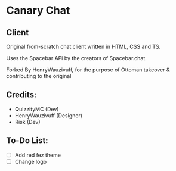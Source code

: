 # Canary Chat

## Client
Original from-scratch chat client written in HTML, CSS and TS.

Uses the Spacebar APi by the creators of Spacebar.chat.

Forked By HenryWauzivuff, for the purpose of Ottoman takeover & contributing to the original

## Credits:
- QuizzityMC (Dev)
- HenryWauzivuff (Designer)
- Risk (Dev)

## To-Do List:
- [ ] Add red fez theme
- [ ] Change logo
